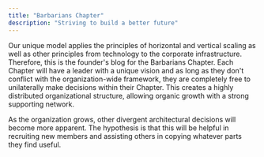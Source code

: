 ```yaml
---
title: "Barbarians Chapter"
description: "Striving to build a better future"
---
```


Our unique model applies the principles of horizontal and vertical scaling as well as other principles from technology to the corporate infrastructure. Therefore, this is the founder's blog for the Barbarians Chapter. Each Chapter will have a leader with a unique vision and as long as they don't conflict with the organization-wide framework, they are completely free to unilaterally make decisions within their Chapter. This creates a highly distributed organizational structure, allowing organic growth with a strong supporting network.

As the organization grows, other divergent architectural decisions will become more apparent. The hypothesis is that this will be helpful in recruiting new members and assisting others in copying whatever parts they find useful.







